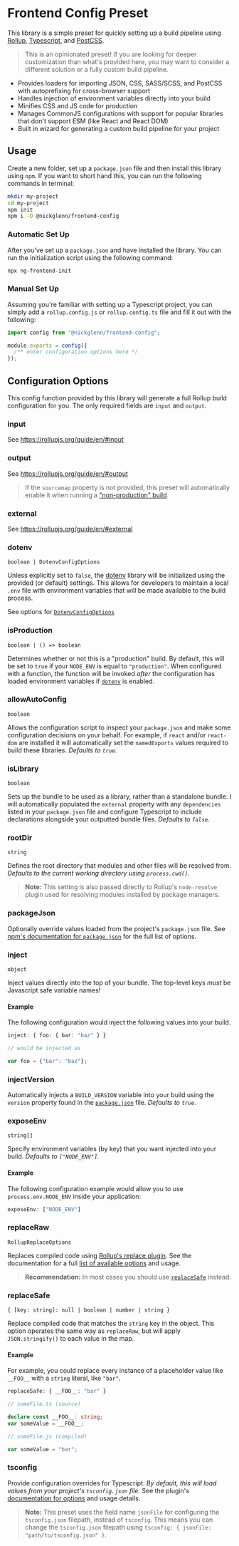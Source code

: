 # Frontend Config Preset

This library is a simple preset for quickly setting up a build pipeline using [Rollup](https://rollupjs.org/guide/en/), [Typescript](http://www.typescriptlang.org/), and [PostCSS](https://postcss.org/).

> This is an opinionated preset! If you are looking for deeper customization than what's provided here, you may want to consider a different solution or a fully custom build pipeline.

- Provides loaders for importing JSON, CSS, SASS/SCSS, and PostCSS with autoprefixing for cross-browser support
- Handles injection of environment variables directly into your build
- Minifies CSS and JS code for production
- Manages CommonJS configurations with support for popular libraries that don't support ESM (like React and React DOM)
- Built in wizard for generating a custom build pipeline for your project

## Usage

Create a new folder, set up a `package.json` file and then install this library using `npm`. If you want to short hand this, you can run the following commands in terminal:

```bash
mkdir my-project
cd my-project
npm init
npm i -D @nickglenn/frontend-config
```

### Automatic Set Up

After you've set up a `package.json` and have installed the library. You can run the initialization script using the following command:

```bash
npx ng-frontend-init
```

### Manual Set Up

Assuming you're familiar with setting up a Typescript project, you can simply add a `rollup.config.js` or `rollup.config.ts` file and fill it out with the following:

```ts
import config from "@nickglenn/frontend-config";

module.exports = config({
  /** enter configuration options here */
});
```

## Configuration Options

This config function provided by this library will generate a full Rollup build configuration for you. The only required fields are `input` and `output`.

### input

See https://rollupjs.org/guide/en/#input

### output

See https://rollupjs.org/guide/en/#output

> If the `sourcemap` property is not provided, this preset will automatically enable it when running a ["non-production" build](#isProduction).

### external

See https://rollupjs.org/guide/en/#external

### dotenv

`boolean | DotenvConfigOptions`

Unless explicitly set to `false`, the [dotenv](https://www.npmjs.com/package/dotenv) library will be initialized using the provided (or default) settings. This allows for developers to maintain a local `.env` file with environment variables that will be made available to the build process.

See options for [`DotenvConfigOptions`](https://www.npmjs.com/package/dotenv#options)

### isProduction

`boolean | () => boolean`

Determines whether or not this is a "production" build. By default, this will be set to `true` if your `NODE_ENV` is equal to `"production"`. When configured with a function, the function will be invoked _after_ the configuration has loaded environment variables if [`dotenv`](#dotenv) is enabled.

### allowAutoConfig

`boolean`

Allows the configuration script to inspect your `package.json` and make some configuration decisions on your behalf. For example, if `react` and/or `react-dom` are installed it will automatically set the `namedExports` values required to build these libraries. _Defaults to `true`._

### isLibrary

`boolean`

Sets up the bundle to be used as a library, rather than a standalone bundle. I will automatically populated the `external` property with any `dependencies` listed in your `package.json` file and configure Typescript to include declarations alongside your outputted bundle files. _Defaults to `false`._

### rootDir

`string`

Defines the root directory that modules and other files will be resolved from. _Defaults to the current working directory using `process.cwd()`._

> **Note:** This setting is also passed directly to Rollup's `node-resolve` plugin used for resolving modules installed by package managers.

### packageJson

Optionally override values loaded from the project's `package.json` file. See [npm's documentation for `package.json`](https://docs.npmjs.com/files/package.json) for the full list of options.

### inject

`object`

Inject values directly into the top of your bundle. The top-level keys _must_ be Javascript safe variable names!

#### Example

The following configuration would inject the following values into your build.

```ts
inject: { foo: { bar: "baz" } }

// would be injected as

var foo = {"bar": "baz"};
```

### injectVersion

Automatically injects a `BUILD_VERSION` variable into your build using the `version` property found in the [`package.json`](#packageJson) file. _Defaults to `true.`_

### exposeEnv

`string[]`

Specify environment variables (by key) that you want injected into your build. _Defaults to `["NODE_ENV"]`._

#### Example

The following configuration example would allow you to use `process.env.NODE_ENV` inside your application:

```ts
exposeEnv: ["NODE_ENV"]
```

### replaceRaw

`RollupReplaceOptions`

Replaces compiled code using [Rollup's replace plugin](https://www.npmjs.com/package/@rollup/plugin-replace). See the documentation for a full [list of available options](https://www.npmjs.com/package/@rollup/plugin-replace#options) and usage.

> **Recommendation:** In most cases you should use [`replaceSafe`](#replaceSafe) instead.

### replaceSafe

`{ [key: string]: null | boolean | number | string }`

Replace compiled code that matches the `string` key in the object. This option operates the same way as `replaceRaw`, but will apply `JSON.stringify()` to each value in the map.

#### Example

For example, you could replace every instance of a placeholder value like `__FOO__` with a `string` literal, like `"bar"`.

```ts
replaceSafe: { __FOO__: "bar" }

// someFile.ts (source)

declare const __FOO__: string;
var someValue = __FOO__;

// someFile.js (compiled)

var someValue = "bar";
```

### tsconfig

Provide configuration overrides for Typescript. _By default, this will load values from your project's `tsconfig.json` file._ See the plugin's [documentation for options](https://www.npmjs.com/package/@rollup/plugin-typescript#options) and usage details.

> **Note:** This preset uses the field name `jsonFile` for configuring the `tsconfig.json` filepath, instead of `tsconfig`. This means you can change the `tsconfig.json` filepath using `tsconfig: { jsonFile: "path/to/tsconfig.json" }`.

